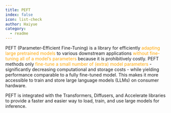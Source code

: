 ```yaml
---
title: PEFT
index: false
icon: list-check
author: Haiyue
category:
  - readme
---
```


PEFT (Parameter-Efficient Fine-Tuning) is a library for efficiently <span style="color:orange">adapting large pretrained models</span> to various downstream applications <span style="color:orange">without fine-tuning all of a model’s parameters</span> because it is prohibitively costly. PEFT methods only <span style="color:orange">fine-tune a small number of (extra) model parameters</span> - significantly decreasing computational and storage costs - while yielding performance comparable to a fully fine-tuned model. This makes it more accessible to train and store large language models (LLMs) on consumer hardware.

PEFT is integrated with the Transformers, Diffusers, and Accelerate libraries to provide a faster and easier way to load, train, and use large models for inference.